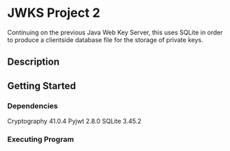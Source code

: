 # JWKS Project 2
Continuing on the previous Java Web Key Server, this uses SQLite in order to produce a clientside database file for the storage of private keys.

## Description

## Getting Started

### Dependencies
Cryptography 41.0.4
Pyjwt 2.8.0
SQLite 3.45.2

### Executing Program
